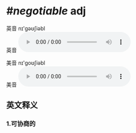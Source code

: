 # ***\#negotiable*** adj
英音 nɪ'ɡəʊʃiəbl  
英音
<audio src="./media/negotiable1_AAC.aac" controls="controls"></audio>

美音 nɪ'ɡoʊʃiəbl  
美音
<audio src="./media/negotiable1_AAC.aac" controls="controls"></audio>



  

英文释义
---
### 1.**可协商的**  


